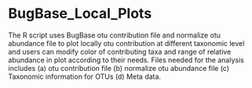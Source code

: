# BugBase_Local_Plots
The R script uses BugBase otu contribution file and normalize otu abundance file to plot locally otu contribution at different taxonomic level and users can modify color of contributing taxa and range of relative abundance in plot according to their needs. 
Files needed for the analysis includes (a) otu contribution file (b) normalize otu abundance file (c) Taxonomic information for OTUs (d) Meta data. 
